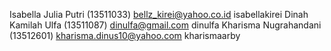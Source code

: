 Isabella Julia Putri 	(13511033)	bellz_kirei@yahoo.co.id		isabellakirei
Dinah Kamilah Ulfa		(13511087)	dinulfa@gmail.com			dinulfa
Kharisma Nugrahandani	(13512601)	kharisma.dinus10@yahoo.com	kharismaarby